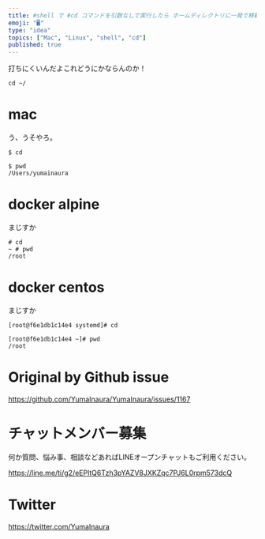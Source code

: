 ```yaml
---
title: #shell で #cd コマンドを引数なしで実行したら ホームディレクトリに一発で移動できて驚愕した件 ( #linux #mac )
emoji: "🖥"
type: "idea"
topics: ["Mac", "Linux", "shell", "cd"]
published: true
---
```


打ちにくいんだよこれどうにかならんのか！

`cd ~/`

# mac

う、うそやろ。

```
$ cd

$ pwd
/Users/yumainaura
```

# docker alpine

まじすか

```
# cd
~ # pwd
/root
```

# docker centos

まじすか

```
[root@f6e1db1c14e4 systemd]# cd

[root@f6e1db1c14e4 ~]# pwd
/root
```

# Original by Github issue

https://github.com/YumaInaura/YumaInaura/issues/1167








<!-- Update From Qiita API -->

# チャットメンバー募集


何か質問、悩み事、相談などあればLINEオープンチャットもご利用ください。

https://line.me/ti/g2/eEPltQ6Tzh3pYAZV8JXKZqc7PJ6L0rpm573dcQ





# Twitter


https://twitter.com/YumaInaura


<!-- Update From Qiita API -->


